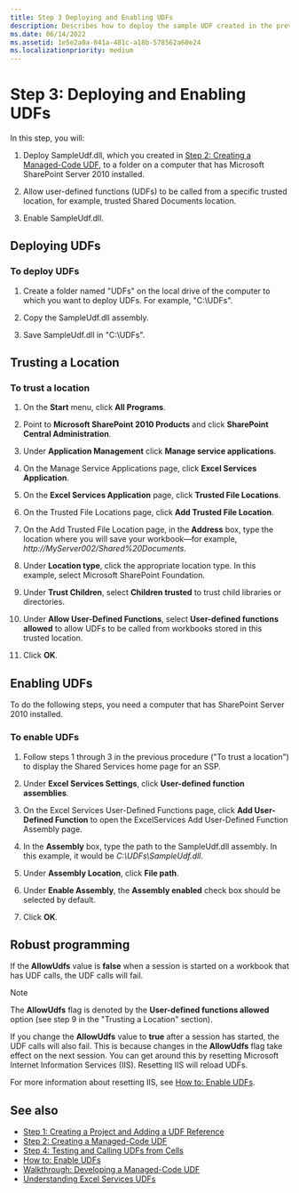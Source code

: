 ```yaml
---
title: Step 3 Deploying and Enabling UDFs
description: Describes how to deploy the sample UDF created in the previous step, allow UDFs to be called from a trusted location, and enable the UDF.
ms.date: 06/14/2022
ms.assetid: 1e5e2a0a-041a-481c-a18b-578562a60e24
ms.localizationpriority: medium
---
```



# Step 3: Deploying and Enabling UDFs

In this step, you will:
  
    
    


1. Deploy SampleUdf.dll, which you created in  [Step 2: Creating a Managed-Code UDF](step-2-creating-a-managed-code-udf.md), to a folder on a computer that has Microsoft SharePoint Server 2010 installed.
    
  
2. Allow user-defined functions (UDFs) to be called from a specific trusted location, for example, trusted Shared Documents location. 
    
  
3. Enable SampleUdf.dll.
    
  

## Deploying UDFs


### To deploy UDFs


1. Create a folder named "UDFs" on the local drive of the computer to which you want to deploy UDFs. For example, "C:\\UDFs".
    
  
2. Copy the SampleUdf.dll assembly.
    
  
3. Save SampleUdf.dll in "C:\\UDFs". 
    
  

## Trusting a Location


### To trust a location


1. On the **Start** menu, click **All Programs**. 
    
  
2. Point to **Microsoft SharePoint 2010 Products** and click **SharePoint Central Administration**. 
    
  
3. Under **Application Management** click **Manage service applications**.
    
  
4. On the Manage Service Applications page, click **Excel Services Application**.
    
  
5. On the **Excel Services Application** page, click **Trusted File Locations**.
    
  
6. On the Trusted File Locations page, click **Add Trusted File Location**. 
    
  
7. On the Add Trusted File Location page, in the **Address** box, type the location where you will save your workbook—for example, _http://MyServer002/Shared%20Documents_. 
    
  
8. Under **Location type**, click the appropriate location type. In this example, select Microsoft SharePoint Foundation.
    
  
9. Under **Trust Children**, select **Children trusted** to trust child libraries or directories.
    
  
10. Under **Allow User-Defined Functions**, select **User-defined functions allowed** to allow UDFs to be called from workbooks stored in this trusted location.
    
  
11. Click **OK**.
    
  

## Enabling UDFs

To do the following steps, you need a computer that has SharePoint Server 2010 installed.
  
    
    

### To enable UDFs


1. Follow steps 1 through 3 in the previous procedure ("To trust a location") to display the Shared Services home page for an SSP.
    
  
2. Under **Excel Services Settings**, click **User-defined function assemblies**. 
    
  
3. On the Excel Services User-Defined Functions page, click **Add User-Defined Function** to open the ExcelServices Add User-Defined Function Assembly page.
    
  
4. In the **Assembly** box, type the path to the SampleUdf.dll assembly. In this example, it would be _C:\\UDFs\\SampleUdf.dll_.
    
  
5. Under **Assembly Location**, click **File path**.
    
  
6. Under **Enable Assembly**, the **Assembly enabled** check box should be selected by default.
    
  
7. Click **OK**.
    
  

## Robust programming

If the **AllowUdfs** value is **false** when a session is started on a workbook that has UDF calls, the UDF calls will fail.
  
> [!NOTE]
> The **AllowUdfs** flag is denoted by the **User-defined functions allowed** option (see step 9 in the "Trusting a Location" section).
  
    
    

If you change the **AllowUdfs** value to **true** after a session has started, the UDF calls will also fail. This is because changes in the **AllowUdfs** flag take effect on the next session. You can get around this by resetting Microsoft Internet Information Services (IIS). Resetting IIS will reload UDFs.  
    
For more information about resetting IIS, see  [How to: Enable UDFs](how-to-enable-udfs.md).
  
## See also

- [Step 1: Creating a Project and Adding a UDF Reference](step-1-creating-a-project-and-adding-a-udf-reference.md)
- [Step 2: Creating a Managed-Code UDF](step-2-creating-a-managed-code-udf.md)
- [Step 4: Testing and Calling UDFs from Cells](step-4-testing-and-calling-udfs-from-cells.md)
- [How to: Enable UDFs](how-to-enable-udfs.md)
- [Walkthrough: Developing a Managed-Code UDF](walkthrough-developing-a-managed-code-udf.md)
- [Understanding Excel Services UDFs](understanding-excel-services-udfs.md)
